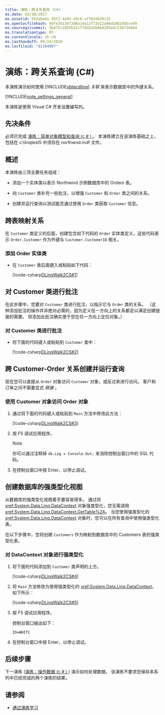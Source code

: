 ```yaml
---
title: 演练：跨关系查询 (C#)
ms.date: 03/30/2017
ms.assetid: 552abeb1-18f2-4e93-a9c6-ef7b2db30c32
ms.openlocfilehash: 9dfe34136f2d0a14a12f72e22a96d1882ddbce49
ms.sourcegitcommit: 5b475c1855b32cf78d2d1bbb4295e4c236f39464
ms.translationtype: MT
ms.contentlocale: zh-CN
ms.lasthandoff: 09/24/2020
ms.locfileid: "91164007"
---
```

# <a name="walkthrough-querying-across-relationships-c"></a>演练：跨关系查询 (C#)

本演练演示如何使用 [!INCLUDE[vbtecdlinq](../../../../../../includes/vbtecdlinq-md.md)] *关联* 来表示数据库中的外键关系。  
  
 [!INCLUDE[note_settings_general](../../../../../../includes/note-settings-general-md.md)]  
  
 本演练是使用 Visual C# 开发设置编写的。  
  
## <a name="prerequisites"></a>先决条件  

 必须已完成 [演练：简单对象模型和查询 (c # ) ](walkthrough-simple-object-model-and-query-csharp.md)。 本演练建立在该演练基础之上，包括在 c:\linqtest5 中须存在 northwnd.mdf 文件。  
  
## <a name="overview"></a>概述  

 本演练由三项主要任务组成：  
  
- 添加一个实体类以表示 Northwind 示例数据库中的 Orders 表。  
  
- 向 `Customer` 类补充一些批注，以增强 `Customer` 和 `Order` 类之间的关系。  
  
- 创建并运行查询以测试能否通过使用 `Order` 类获取 `Customer` 信息。  
  
## <a name="mapping-relationships-across-tables"></a>跨表映射关系  

 在 `Customer` 类定义的后面，创建包含如下代码的 `Order` 实体类定义，这些代码表示 `Order.Customer` 作为外键与 `Customer.CustomerID` 相关。  
  
### <a name="to-add-the-order-entity-class"></a>添加 Order 实体类  
  
- 在 `Customer` 类后面键入或粘贴如下代码：  
  
     [!code-csharp[DLinqWalk2CS#1](../../../../../../samples/snippets/csharp/VS_Snippets_Data/DLinqWalk2CS/cs/Program.cs#1)]  
  
## <a name="annotating-the-customer-class"></a>对 Customer 类进行批注  

 在此步骤中，您要对 `Customer` 类进行批注，以指示它与 `Order` 类的关系。 （这种添加批注的操作并非绝对必需的，因为定义任一方向上的关系都足以满足创建链接的需要。 但添加此批注确实便于您在任一方向上定位对象。）  
  
### <a name="to-annotate-the-customer-class"></a>对 Customer 类进行批注  
  
- 将下面的代码键入或粘贴到 `Customer` 类中：  
  
     [!code-csharp[DLinqWalk2CS#2](../../../../../../samples/snippets/csharp/VS_Snippets_Data/DLinqWalk2CS/cs/Program.cs#2)]  
  
## <a name="creating-and-running-a-query-across-the-customer-order-relationship"></a>跨 Customer-Order 关系创建并运行查询  

 现在您可以直接从 `Order` 对象访问 `Customer` 对象，或反过来进行访问。 客户和订单之间不需要显式 *联接* 。  
  
### <a name="to-access-order-objects-by-using-customer-objects"></a>使用 Customer 对象访问 Order 对象  
  
1. 通过将下面的代码键入或粘贴到 `Main` 方法中修改此方法：  
  
     [!code-csharp[DLinqWalk2CS#3](../../../../../../samples/snippets/csharp/VS_Snippets_Data/DLinqWalk2CS/cs/Program.cs#3)]  
  
2. 按 F5 调试应用程序。  
  
    > [!NOTE]
    > 你可以通过注释掉 `db.Log = Console.Out;` 来消除控制台窗口中的 SQL 代码。  
  
3. 在控制台窗口中按 Enter，以停止调试。  
  
## <a name="creating-a-strongly-typed-view-of-your-database"></a>创建数据库的强类型化视图  

 从数据库的强类型化视图着手要容易得多。 通过将 <xref:System.Data.Linq.DataContext> 对象强类型化，您无需调用 <xref:System.Data.Linq.DataContext.GetTable%2A>。 当您使用强类型化的 <xref:System.Data.Linq.DataContext> 对象时，您可以在所有查询中使用强类型化表。  
  
 在以下步骤中，您将创建 `Customers` 作为映射到数据库中的 Customers 表的强类型化表。  
  
### <a name="to-strongly-type-the-datacontext-object"></a>对 DataContext 对象进行强类型化  
  
1. 将下面的代码添加到 `Customer` 类声明的上方。  
  
     [!code-csharp[DLinqWalk2CS#4](../../../../../../samples/snippets/csharp/VS_Snippets_Data/DLinqWalk2CS/cs/Program.cs#4)]  
  
2. 将 `Main` 方法修改为使用强类型化的 <xref:System.Data.Linq.DataContext>，如下所示：  
  
     [!code-csharp[DLinqWalk2CS#5](../../../../../../samples/snippets/csharp/VS_Snippets_Data/DLinqWalk2CS/cs/Program.cs#5)]  
  
3. 按 F5 调试应用程序。  
  
     控制台窗口输出如下：  
  
     `ID=WHITC`  
  
4. 在控制台窗口中按 Enter，以停止调试。  
  
## <a name="next-steps"></a>后续步骤  

 下一演练 ([演练：操作数据 (c # ) ](walkthrough-manipulating-data-csharp.md)) 演示如何处理数据。 该演练不要求您保存本系列中已经完成的两个演练的结果。  
  
## <a name="see-also"></a>请参阅

- [通过演练学习](learning-by-walkthroughs.md)
